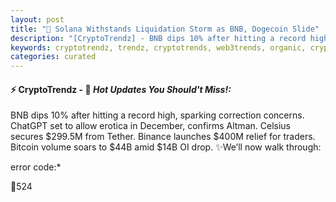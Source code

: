 ```yaml
---
layout: post
title: "🌅 Solana Withstands Liquidation Storm as BNB, Dogecoin Slide"
description: "[CryptoTrendz] - BNB dips 10% after hitting a record high, sparking correction concerns. ChatGPT set to allow erotica in December, confirms Altman. Celsius secures $299.5M from Tether. Binance launches $400M relief for traders. Bitcoin volume soars to $44B amid $14B OI drop."
keywords: cryptotrendz, trendz, cryptotrends, web3trends, organic, crypto, Listing, Dogecoin, Market, Bank, Ethereum, AI, Mining, XRP, Musk, Token, Bitcoin, Investors
categories: curated
---
```


#### ⚡ CryptoTrendz - 📌 *Hot Updates You Should't Miss!:*

BNB dips 10% after hitting a record high, sparking correction concerns. ChatGPT set to allow erotica in December, confirms Altman. Celsius secures $299.5M from Tether. Binance launches $400M relief for traders. Bitcoin volume soars to $44B amid $14B OI drop. ✨We’ll now walk through:


error code:*  

🔹524
